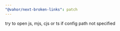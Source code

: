 ```yaml
---
"@vahor/next-broken-links": patch
---
```


try to open js, mjs, cjs or ts if config path not specified
